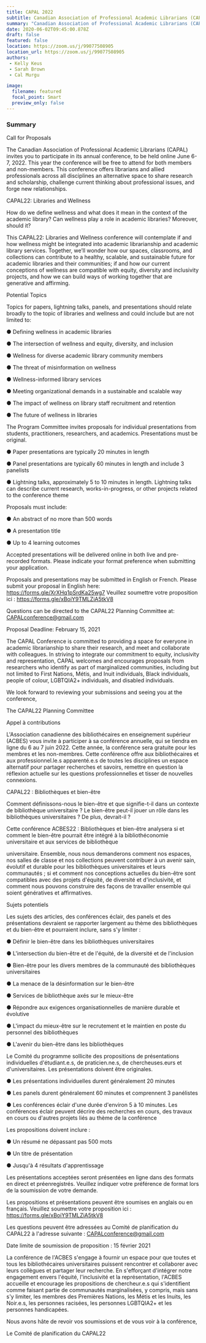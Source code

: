 ```yaml
---
title: CAPAL 2022
subtitle: Canadian Association of Professional Academic Librarians (CAPAL) Conference
summary: "Canadian Association of Professional Academic Librarians (CAPAL): Call for Proposals / Appel à contributions"
date: 2020-06-02T09:45:00.878Z
draft: false
featured: false
location: https://zoom.us/j/99077508905
location_url: https://zoom.us/j/99077508905
authors:
 - Kelly Keus
 - Sarah Brown
 - Cal Murgu

image:
  filename: featured
  focal_point: Smart
  preview_only: false
---
```


### Summary
Call for Proposals

The Canadian Association of Professional Academic Librarians (CAPAL) invites you to participate in its annual conference, to be held online June 6-7, 2022. This year the conference will be free to attend for both members and non-members. This conference offers librarians and allied professionals across all disciplines an alternative space to share research and scholarship, challenge current thinking about professional issues, and forge new relationships.

CAPAL22: Libraries and Wellness

How do we define wellness and what does it mean in the context of the academic library? Can wellness play a role in academic libraries? Moreover, should it?

This CAPAL22: Libraries and Wellness conference will contemplate if and how wellness might be integrated into academic librarianship and academic library services. Together, we’ll wonder how our spaces, classrooms, and collections can contribute to a healthy, scalable, and sustainable future for academic libraries and their communities; if and how our current conceptions of wellness are compatible with equity, diversity and inclusivity projects, and how we can build ways of working together that are generative and affirming.

Potential Topics

Topics for papers, lightning talks, panels, and presentations should relate broadly to the topic of libraries and wellness and could include but are not limited to:

● Defining wellness in academic libraries

● The intersection of wellness and equity, diversity, and inclusion

● Wellness for diverse academic library community members

● The threat of misinformation on wellness

● Wellness-informed library services

● Meeting organizational demands in a sustainable and scalable way

● The impact of wellness on library staff recruitment and retention

● The future of wellness in libraries

The Program Committee invites proposals for individual presentations from students, practitioners, researchers, and academics. Presentations must be original.

● Paper presentations are typically 20 minutes in length

● Panel presentations are typically 60 minutes in length and include 3 panelists

● Lightning talks, approximately 5 to 10 minutes in length. Lightning talks can describe current research, works-in-progress, or other projects related to the conference theme

Proposals must include:

● An abstract of no more than 500 words

● A presentation title

● Up to 4 learning outcomes

Accepted presentations will be delivered online in both live and pre-recorded formats. Please indicate your format preference when submitting your application.

Proposals and presentations may be submitted in English or French. Please submit your proposal in English here: https://forms.gle/XrXHq1pSrdKa25wg7 Veuillez soumettre votre proposition ici : https://forms.gle/xBoiY9TMLZiA5tkV8

Questions can be directed to the CAPAL22 Planning Committee at: CAPALconference@gmail.com

Proposal Deadline: February 15, 2021

The CAPAL Conference is committed to providing a space for everyone in academic librarianship to share their research, and meet and collaborate with colleagues. In striving to integrate our commitment to equity, inclusivity and representation, CAPAL welcomes and encourages proposals from researchers who identify as part of marginalized communities, including but not limited to First Nations, Métis, and Inuit individuals, Black individuals, people of colour, LGBTQIA2+ individuals, and disabled individuals.

We look forward to reviewing your submissions and seeing you at the conference,

The CAPAL22 Planning Committee



Appel à contributions

L'Association canadienne des bibliothécaires en enseignement supérieur (ACBES) vous invite à participer à sa conférence annuelle, qui se tiendra en ligne du 6 au 7 juin 2022. Cette année, la conférence sera gratuite pour les membres et les non-membres. Cette conférence offre aux bibliothécaires et aux professionnel.le.s apparenté.e.s de toutes les disciplines un espace alternatif pour partager recherches et savoirs, remettre en question la réflexion actuelle sur les questions professionnelles et tisser de nouvelles connexions.

CAPAL22 : Bibliothèques et bien-être

Comment définissons-nous le bien-être et que signifie-t-il dans un contexte de bibliothèque universitaire ? Le bien-être peut-il jouer un rôle dans les bibliothèques universitaires ? De plus, devrait-il ?

Cette conférence ACBES22 : Bibliothèques et bien-être analysera si et comment le bien-être pourrait être intégré à la bibliothéconomie universitaire et aux services de bibliothèque

universitaire. Ensemble, nous nous demanderons comment nos espaces, nos salles de classe et nos collections peuvent contribuer à un avenir sain, évolutif et durable pour les bibliothèques universitaires et leurs communautés ; si et comment nos conceptions actuelles du bien-être sont compatibles avec des projets d'équité, de diversité et d'inclusivité, et comment nous pouvons construire des façons de travailler ensemble qui soient génératives et affirmatives.

Sujets potentiels

Les sujets des articles, des conférences éclair, des panels et des présentations devraient se rapporter largement au thème des bibliothèques et du bien-être et pourraient inclure, sans s'y limiter :

● Définir le bien-être dans les bibliothèques universitaires

● L'intersection du bien-être et de l'équité, de la diversité et de l'inclusion

● Bien-être pour les divers membres de la communauté des bibliothèques universitaires

● La menace de la désinformation sur le bien-être

● Services de bibliothèque axés sur le mieux-être

● Répondre aux exigences organisationnelles de manière durable et évolutive

● L'impact du mieux-être sur le recrutement et le maintien en poste du personnel des bibliothèques

● L'avenir du bien-être dans les bibliothèques

Le Comité du programme sollicite des propositions de présentations individuelles d'étudiant.e.s, de praticien.ne.s, de chercheuses.eurs et d'universitaires. Les présentations doivent être originales.

● Les présentations individuelles durent généralement 20 minutes

● Les panels durent généralement 60 minutes et comprennent 3 panélistes

● Les conférences éclair d'une durée d'environ 5 à 10 minutes. Les conférences éclair peuvent décrire des recherches en cours, des travaux en cours ou d'autres projets liés au thème de la conférence

Les propositions doivent inclure :

● Un résumé ne dépassant pas 500 mots

● Un titre de présentation

● Jusqu'à 4 résultats d'apprentissage

Les présentations acceptées seront présentées en ligne dans des formats en direct et préenregistrés. Veuillez indiquer votre préférence de format lors de la soumission de votre demande.

Les propositions et présentations peuvent être soumises en anglais ou en français. Veuillez soumettre votre proposition ici : https://forms.gle/xBoiY9TMLZiA5tkV8

Les questions peuvent être adressées au Comité de planification du CAPAL22 à l'adresse suivante : CAPALconference@gmail.com

Date limite de soumission de proposition : 15 février 2021

La conférence de l'ACBES s'engage à fournir un espace pour que toutes et tous les bibliothécaires universitaires puissent rencontrer et collaborer avec leurs collègues et partager leur recherche. En s'efforçant d'intégrer notre engagement envers l'équité, l'inclusivité et la représentation, l'ACBES accueille et encourage les propositions de chercheur.e.s qui s'identifient comme faisant partie de communautés marginalisées, y compris, mais sans s'y limiter, les membres des Premières Nations, les Métis et les Inuits, les Noir.e.s, les personnes racisées, les personnes LGBTQIA2+ et les personnes handicapées.

Nous avons hâte de revoir vos soumissions et de vous voir à la conférence,

Le Comité de planification du CAPAL22
